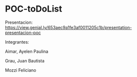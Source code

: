 # POC-toDoList

Presentacion: https://view.genial.ly/653aec9a1fe3af0011205c1b/presentation-presentacion-poc

Integrantes:

Aimar, Ayelen Paulina


Grau, Juan Bautista


Mozzi Feliciano
